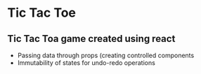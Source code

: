 # Tic Tac Toe
## Tic Tac Toa game created using react
- Passing data through props (creating controlled components
- Immutability of states for undo-redo operations
